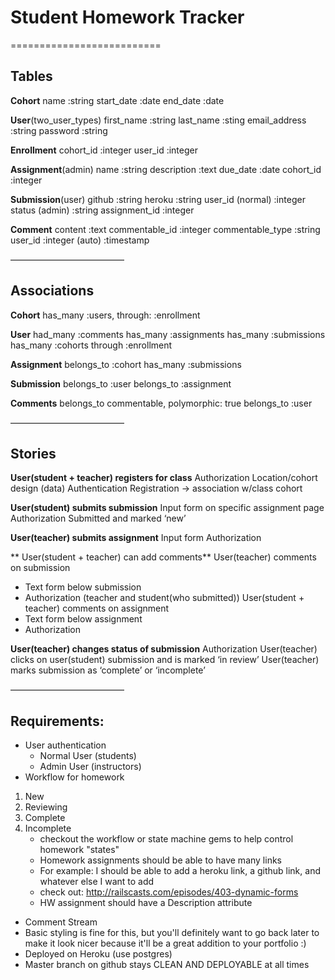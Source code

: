 # Student Homework Tracker
==========================

## Tables

**Cohort**
name :string
start_date :date
end_date :date

**User**(two_user_types)
first_name :string
last_name :sting
email_address :string
password :string

**Enrollment**
cohort_id :integer
user_id :integer

**Assignment**(admin)
name :string
description :text
due_date :date
cohort_id :integer

**Submission**(user)
github :string
heroku :string
user_id (normal) :integer
status (admin) :string
assignment_id :integer

**Comment**
content :text
commentable_id :integer
commentable_type :string
user_id :integer
(auto) :timestamp

—————————————

## Associations

**Cohort**
has_many :users, through: :enrollment 

**User**
had_many :comments
has_many :assignments
has_many :submissions
has_many :cohorts through :enrollment

**Assignment**
belongs_to :cohort
has_many :submissions

**Submission**
belongs_to :user
belongs_to :assignment

**Comments**
belongs_to commentable, polymorphic: true
belongs_to :user

—————————————

## Stories

**User(student + teacher) registers for class**
Authorization
Location/cohort design (data)
Authentication
Registration -> association w/class cohort

**User(student) submits submission**
Input form on specific assignment page
Authorization
Submitted and marked ‘new’

**User(teacher) submits assignment**
Input form
Authorization

** User(student + teacher) can add comments**
User(teacher) comments on submission
* Text form below submission
* Authorization (teacher and student(who submitted))
User(student + teacher) comments on assignment
* Text form below assignment
* Authorization

**User(teacher) changes status of submission**
Authorization
User(teacher) clicks on user(student) submission and is marked ‘in review’
User(teacher) marks submission as ‘complete’ or ‘incomplete’

—————————————

## Requirements:
* User authentication
	* Normal User (students)
	* Admin User (instructors)
* Workflow for homework 
1. New
2. Reviewing
3. Complete
4. Incomplete
	* checkout the workflow or state machine gems to help control homework "states" 
	* Homework assignments should be able to have many links
	* For example: I should be able to add a heroku link, a github link, and whatever else I want to add
	* check out: http://railscasts.com/episodes/403-dynamic-forms
	* HW assignment should have a Description attribute
* Comment Stream
* Basic styling is fine for this, but you'll definitely want to go back later to make it look nicer because it'll be a great addition to your portfolio :)
* Deployed on Heroku (use postgres)
* Master branch on github stays CLEAN AND DEPLOYABLE at all times
